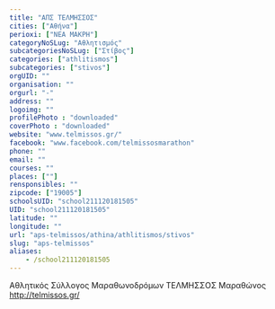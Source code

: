 ```yaml
---
title: "ΑΠΣ ΤΕΛΜΗΣΣΟΣ"
cities: ["Αθήνα"]
perioxi: ["ΝΕΑ ΜΑΚΡΗ"]
categoryNoSLug: "Αθλητισμός"
subcategoriesNoSLug: ["Στίβος"]
categories: ["athlitismos"]
subcategories: ["stivos"]
orgUID: ""
organisation: ""
orgurl: "-"
address: ""
logoimg: ""
profilePhoto : "downloaded"
coverPhoto : "downloaded"
website: "www.telmissos.gr/"
facebook: "www.facebook.com/telmissosmarathon"
phone: ""
email: ""
courses: ""
places: [""]
rensponsibles: ""
zipcode: ["19005"]
schoolsUID: "school211120181505"
UID: "school211120181505"
latitude: ""
longitude: ""
url: "aps-telmissos/athina/athlitismos/stivos"
slug: "aps-telmissos"
aliases:
    - /school211120181505
---
```



Αθλητικός Σύλλογος Μαραθωνοδρόμων ΤΕΛΜΗΣΣΟΣ Μαραθώνος http://telmissos.gr/

